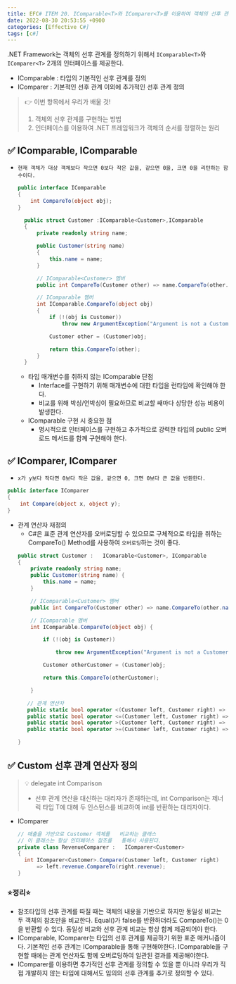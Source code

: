 ```yaml
---
title: EFC# ITEM 20. IComparable<T>와 IComparer<T>를 이용하여 객체의 선후 관계를 정의하라.
date: 2022-08-30 20:53:55 +0900
categories: [Effective C#]
tags: [c#]
---
```


.NET Framework는 객체의 선후 관계를 정의하기 위해서 `IComparable<T>`와 `IComparer<T>` 2개의 인터페이스를 제공한다.

- IComparable<T> :  타입의 기본적인 선후 관계를 정의
- IComparer<T> : 기본적인 선후 관계 이외에 추가적인 선후 관계 정의

> 👉 이번 항목에서 우리가 배울 것!
> 1. 객체의 선후 관계를 구현하는 방법
> 2. 인터페이스를 이용하여 .NET 프레임워크가 객체의 순서를 정렬하는 원리 

## ✅ IComparable, IComparable<T>
- `현재 객체가 대상 객체보다 작으면 0보다 작은 값을, 같으면 0을, 크면 0을 리턴하는 함수이다.`
  ```csharp
  public interface IComparable
  {
      int CompareTo(object obj);
  }
  ```
  
  ```csharp
    public struct Customer :IComparable<Customer>,IComparable
    {
        private readonly string name;

        public Customer(string name)
        {
            this.name = name;
        }

        // IComparable<Customer> 멤버
        public int CompareTo(Customer other) => name.CompareTo(other.name);

        // IComparable 멤버
        int IComparable.CompareTo(object obj)
        {
            if (!(obj is Customer))
                throw new ArgumentException("Argument is not a Customer", "obj");

            Customer other = (Customer)obj;

            return this.CompareTo(other);
        }
    }
  ```
  - 타입 매개변수를 취하지 않는 IComparable 단점
    - Interface를 구현하기 위해 매개변수에 대한 타입을 런타임에 확인해야 한다.
    - 비교를 위해 박싱/언박싱이 필요하므로 비교할 쌔마다 상당한 성능 비용이 발생한다.
  - IComparable 구현 시 중요한 점
    - 명시적으로 인터페이스를 구현하고 추가적으로 강력한 타입의 public 오버로드 메서드를 함께 구현해야 한다.

## ✅ IComparer, IComparer<T>
- `x가 y보다 작다면 0보다 작은 값을, 같으면 0, 크면 0보다 큰 값을 반환한다.`
```csharp
public interface IComparer
{
    int Compare(object x, object y);
}
```
- 관계 연산자 재정의
  - C#은 표준 관계 연산자를 오버로딩할 수 있으므로 구체적으로 타입을 취하는 CompareTo() Method를 사용하여 `오버로딩`하는 것이 좋다.
  ```csharp
  public struct Customer :   IComarable<Customer>, IComparable
  {
      private readonly string name;
      public Customer(string name) {
          this.name = name;
      }
  
      // IComparable<Customer> 멤버
      public int CompareTo(Customer other) => name.CompareTo(other.name);
  
      // IComparable 멤버
      int IComparable.CompareTo(object obj) {
  
          if (!(obj is Customer))
  
              throw new ArgumentException("Argument is not a Customer", "obj");
  
          Customer otherCustomer = (Customer)obj;
  
          return this.CompareTo(otherCustomer);
  
      }
  
     // 관계 연산자
     public static bool operator <(Customer left, Customer right) => left.CompareTo(right) < 0;
     public static bool operator <=(Customer left, Customer right) => left.CompareTo(right) <= 0;
     public static bool operator >(Customer left, Customer right) => left.CompareTo(right) > 0;
     public static bool operator >=(Customer left, Customer right) => left.CompareTo(right) >= 0;
  
  }
  ```
## ✅ Custom 선후 관계 연산자 정의

> 💡 delegate int Comparison<T> 
> - 선후 관계 연산을 대신하는 대리자가 존재하는데, int Comparison<T>는 제너릭 타입 T에 대해 두 인스턴스를 비교하여 int를 반환하는 대리자이다.

- IComparer<T>
  ```csharp
  // 매출을 기반으로 Customer 객체를   비교하는 클래스
  // 이 클래스는 항상 인터페이스 참조를   통해서 사용된다.
  private class RevenueComparer :   IComparer<Customer>
  {  
	int IComparer<Customer>.Compare(Customer left, Customer right)  
		=> left.revenue.CompareTo(right.revenue);
  }
  ```


### ⭐정리⭐
- 참조타입의 선후 관계를 따질 때는 객체의 내용을 기반으로 하지만 동일성 비교는 두 객체의 참조만을 비교한다. Equal()가 false를 반환하더라도 CompareTo()는 0을 반환할 수 있다. 동일성 비교와 선후 관계 비교는 항상 함께 제공되어야 한다.
- IComparable, IComparer는 타입의 선후 관계를 제공하기 위한 표준 메커니즘이다. 기본적인 선후 관계는 IComparable을 통해 구현해야한다. IComparable을 구현할 때에는 관계 연산자도 함께 오버로딩하여 일관된 결과를 제공해야한다.
- IComparer를 이용하면 추가적인 선후 관계를 정의할 수 있을 뿐 아니라 우리가 직접 개발하지 않는 타입에 대해서도 임의의 선후 관계를 추가로 정의할 수 있다.
